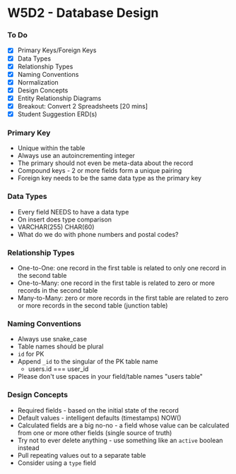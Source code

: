 # W5D2 - Database Design

### To Do
- [x] Primary Keys/Foreign Keys
- [x] Data Types
- [x] Relationship Types
- [x] Naming Conventions
- [x] Normalization
- [x] Design Concepts
- [x] Entity Relationship Diagrams
- [x] Breakout: Convert 2 Spreadsheets [20 mins]
- [x] Student Suggestion ERD(s)

### Primary Key
- Unique within the table
- Always use an autoincrementing integer
- The primary should not even be meta-data about the record
- Compound keys - 2 or more fields form a unique pairing
- Foreign key needs to be the same data type as the primary key

### Data Types
- Every field NEEDS to have a data type
- On insert does type comparison
- VARCHAR(255) CHAR(60)
- What do we do with phone numbers and postal codes?

### Relationship Types
- One-to-One: one record in the first table is related to only one record in the second table
- One-to-Many: one record in the first table is related to zero or more records in the second table
- Many-to-Many: zero or more records in the first table are related to zero or more records in the second table (junction table)

### Naming Conventions
- Always use snake_case
- Table names should be plural
- `id` for PK
- Append `_id` to the singular of the PK table name
  - users.id === user_id
- Please don't use spaces in your field/table names "users table"

### Design Concepts
- Required fields - based on the initial state of the record
- Default values - intelligent defaults (timestamps) NOW()
- Calculated fields are a big no-no - a field whose value can be calculated from one or more other fields (single source of truth)
- Try not to ever delete anything - use something like an `active` boolean instead
- Pull repeating values out to a separate table
- Consider using a `type` field

















# 

